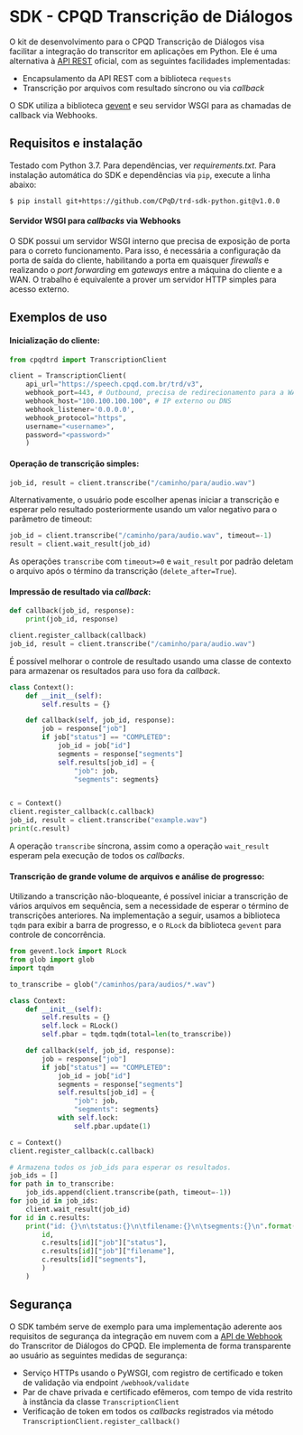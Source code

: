SDK - CPQD Transcrição de Diálogos
==================================

O kit de desenvolvimento para o CPQD Transcrição de Diálogos visa
facilitar a integração do transcritor em aplicações em Python. Ele
é uma alternativa à [API REST](https://speechweb.cpqd.com.br/trd/docs/latest/)
oficial, com as seguintes facilidades implementadas:

 - Encapsulamento da API REST com a biblioteca `requests`
 - Transcrição por arquivos com resultado síncrono ou via _callback_

O SDK utiliza a biblioteca [gevent](http://www.gevent.org/) e seu servidor WSGI
para as chamadas de callback via Webhooks.

## Requisitos e instalação

Testado com Python 3.7. Para dependências, ver _requirements.txt_.
Para instalação automática do SDK e dependências via `pip`, execute a linha abaixo:

```shell
$ pip install git+https://github.com/CPqD/trd-sdk-python.git@v1.0.0
```

#### Servidor WSGI para _callbacks_ via Webhooks

O SDK possui um servidor WSGI interno que precisa de exposição de porta para o correto
funcionamento. Para isso, é necessária a configuração da porta de saída do cliente,
habilitando a porta em quaisquer _firewalls_ e realizando o _port forwarding_ em _gateways_
entre a máquina do cliente e a WAN. O trabalho é equivalente a prover um servidor HTTP
simples para acesso externo.

## Exemplos de uso

#### Inicialização do cliente:

```python
from cpqdtrd import TranscriptionClient

client = TranscriptionClient(
    api_url="https://speech.cpqd.com.br/trd/v3",
    webhook_port=443, # Outbound, precisa de redirecionamento para a WAN
    webhook_host="100.100.100.100", # IP externo ou DNS
    webhook_listener='0.0.0.0',
    webhook_protocol="https",
    username="<username>",
    password="<password>"
    )
```

#### Operação de transcrição simples:

```python
job_id, result = client.transcribe("/caminho/para/audio.wav")
```

Alternativamente, o usuário pode escolher apenas iniciar a transcrição
e esperar pelo resultado posteriormente usando um valor negativo para o
parâmetro de timeout:

```python
job_id = client.transcribe("/caminho/para/audio.wav", timeout=-1)
result = client.wait_result(job_id)
```

As operações `transcribe` com `timeout>=0` e `wait_result` por padrão deletam o
arquivo após o término da transcrição (`delete_after=True`).

#### Impressão de resultado via _callback_:

```python
def callback(job_id, response):
    print(job_id, response)

client.register_callback(callback)
job_id, result = client.transcribe("/caminho/para/audio.wav")
```

É possível melhorar o controle de resultado usando uma classe de contexto para
armazenar os resultados para uso fora da _callback_.

```python
class Context():
    def __init__(self):
        self.results = {}

    def callback(self, job_id, response):
        job = response["job"]
        if job["status"] == "COMPLETED":
            job_id = job["id"]
            segments = response["segments"]
            self.results[job_id] = {
                "job": job,
                "segments": segments}


c = Context()
client.register_callback(c.callback)
job_id, result = client.transcribe("example.wav")
print(c.result)
```

A operação `transcribe` síncrona, assim como a operação `wait_result` esperam pela
execução de todos os _callbacks_.

#### Transcrição de grande volume de arquivos e análise de progresso:

Utilizando a transcrição não-bloqueante, é possível iniciar a transcrição de
vários arquivos em sequência, sem a necessidade de esperar o término de
transcrições anteriores. Na implementação a seguir, usamos a biblioteca
`tqdm` para exibir a barra de progresso, e o `RLock` da biblioteca
`gevent` para controle de concorrência.

```python
from gevent.lock import RLock
from glob import glob
import tqdm

to_transcribe = glob("/caminhos/para/audios/*.wav")

class Context:
    def __init__(self):
        self.results = {}
        self.lock = RLock()
        self.pbar = tqdm.tqdm(total=len(to_transcribe))

    def callback(self, job_id, response):
        job = response["job"]
        if job["status"] == "COMPLETED":
            job_id = job["id"]
            segments = response["segments"]
            self.results[job_id] = {
                "job": job,
                "segments": segments}
            with self.lock:
                self.pbar.update(1)

c = Context()
client.register_callback(c.callback)

# Armazena todos os job_ids para esperar os resultados.
job_ids = []
for path in to_transcribe:
    job_ids.append(client.transcribe(path, timeout=-1))
for job_id in job_ids:
    client.wait_result(job_id)
for id in c.results:
    print("id: {}\n\tstatus:{}\n\tfilename:{}\n\tsegments:{}\n".format(
        id,
        c.results[id]["job"]["status"],
        c.results[id]["job"]["filename"],
        c.results[id]["segments"],
        )
    )
```

## Segurança

O SDK também serve de exemplo para uma implementação aderente aos requisitos
de segurança da integração em nuvem com a
[API de Webhook](https://speechweb.cpqd.com.br/trd/docs/2.4/api_rest/api_webhook.html)
do Transcritor de Diálogos do CPQD. Ele implementa de forma transparente ao usuário
as seguintes medidas de segurança:

 - Serviço HTTPs usando o PyWSGI, com registro de certificado e token de validação
   via endpoint `/webhook/validate`
 - Par de chave privada e certificado efêmeros, com tempo de vida restrito à
   instância da classe `TranscriptionClient`
 - Verificação de token em todos os _callbacks_ registrados via método
   `TranscriptionClient.register_callback()`

